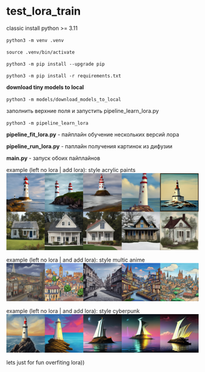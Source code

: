 # test_lora_train

classic install
python >= 3.11

<code>python3 -m venv .venv</code>

<code>source .venv/bin/activate</code>

<code>python3 -m pip install --upgrade pip</code>

<code>python3 -m pip install -r requirements.txt</code>

__download tiny models to local__

<code>python3 -m models/download_models_to_local</code>

заполнить верхние поля и запустить pipeline_learn_lora.py

<code>python3 -m pipeline_learn_lora</code>

__pipeline_fit_lora.py__ - пайплайн обучение нескольких версий лора

__pipeline_run_lora.py__ - паплайн получения картинок из дифузии

__main.py__ - запуск обоих пайплайнов

example (left no lora | add lora): 
style acrylic paints
![Логотип проекта](impact_lora_example_images/acril_images_with_lora.png)

example (left no lora | and add lora): 
style multic anime
![Логотип проекта](impact_lora_example_images/multi_anime.png)

example (left no lora | and add lora): 
style cyberpunk
![Логотип проекта](impact_lora_example_images/cyberpank.png)

lets just for fun overfiting lora))